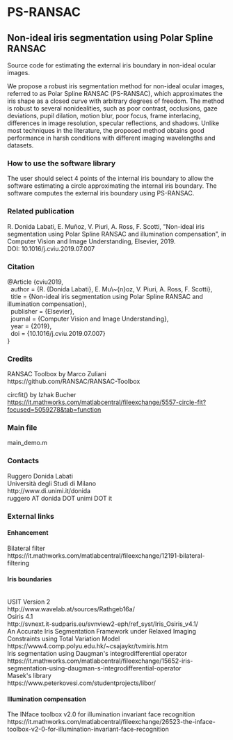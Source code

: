 # PS-RANSAC 
<h2>Non-ideal iris segmentation using Polar Spline RANSAC</h2>

Source code for estimating the external iris boundary in non-ideal ocular images.

We propose a robust iris segmentation method for non-ideal ocular images, referred to as Polar Spline RANSAC (PS-RANSAC), which approximates the iris shape as a closed curve with arbitrary degrees of freedom. The method is robust to several nonidealities, such as poor contrast, occlusions, gaze deviations, pupil dilation, motion blur, poor focus, frame interlacing, differences in image resolution,
specular reflections, and shadows. Unlike most techniques in the literature, the proposed method obtains good performance in harsh conditions with different imaging wavelengths and datasets.

<h3>How to use the software library</h3>
The user should select 4 points of the internal iris boundary to allow the software estimating a circle approximating the internal iris boundary.
The software computes the external iris boundary using PS-RANSAC.


<h3>Related publication</h3>
<p>
R. Donida Labati, E. Muñoz, V. Piuri, A. Ross, F. Scotti, "Non-ideal iris segmentation using Polar Spline RANSAC and illumination compensation", in Computer Vision and Image Understanding, Elsevier, 2019.<br>
DOI: 10.1016/j.cviu.2019.07.007
</p>

<h3>Citation</h3>
<p>
@Article {cviu2019,<br>
  &nbsp;&nbsp;author = {R. {Donida Labati}, E. Mu\~{n}oz, V. Piuri, A. Ross, F. Scotti},<br>
  &nbsp;&nbsp;title = {Non-ideal iris segmentation using Polar Spline RANSAC and illumination compensation},<br>
  &nbsp;&nbsp;publisher = {Elsevier},<br>
  &nbsp;&nbsp;journal = {Computer Vision and Image Understanding},<br>
  &nbsp;&nbsp;year = {2019},<br>
  &nbsp;&nbsp;doi = {10.1016/j.cviu.2019.07.007}<br>
}
</p>

<h3>Credits</h3>
RANSAC Toolbox by Marco Zuliani<br>
https://github.com/RANSAC/RANSAC-Toolbox

circfit() by Izhak Bucher
https://it.mathworks.com/matlabcentral/fileexchange/5557-circle-fit?focused=5059278&tab=function

<h3>Main file</h3>
main_demo.m

<h3>Contacts</h3>
Ruggero Donida Labati<br>
Università degli Studi di Milano<br>
http://www.di.unimi.it/donida<br>
ruggero AT donida DOT unimi DOT it


<h3>External links</h3>
<h4>Enhancement</h4>
Bilateral filter<br>
https://it.mathworks.com/matlabcentral/fileexchange/12191-bilateral-filtering<br>
<h4>Iris boundaries</h4><br>
USIT Version 2<br>
http://www.wavelab.at/sources/Rathgeb16a/<br>
Osiris 4.1<br>
http://svnext.it-sudparis.eu/svnview2-eph/ref_syst/Iris_Osiris_v4.1/<br>
An Accurate Iris Segmentation Framework under Relaxed Imaging Constraints using Total Variation Model<br>
https://www4.comp.polyu.edu.hk/~csajaykr/tvmiris.htm<br>
Iris segmentation using Daugman's integrodifferential operator<br>
https://it.mathworks.com/matlabcentral/fileexchange/15652-iris-segmentation-using-daugman-s-integrodifferential-operator<br>
Masek's library<br>
https://www.peterkovesi.com/studentprojects/libor/<br>
<h4>Illumination compensation</h4>
The INface toolbox v2.0 for illumination invariant face recognition<br>
https://it.mathworks.com/matlabcentral/fileexchange/26523-the-inface-toolbox-v2-0-for-illumination-invariant-face-recognition




